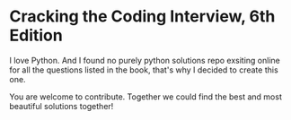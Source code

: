# Cracking the Coding Interview, 6th Edition

I love Python. And I found no purely python solutions repo exsiting online for all the questions listed in the book, that's why I decided to create this one.

You are welcome to contribute. Together we could find the best and most beautiful solutions together!